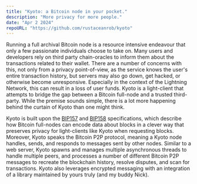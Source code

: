 ```yaml
---
title: "Kyoto: a Bitcoin node in your pocket."
description: "More privacy for more people."
date: "Apr 2 2024"
repoURL: "https://github.com/rustaceanrob/kyoto"
---
```


Running a full archival Bitcoin node is a resource intensive endeavour that only a few passionate individuals choose to take on. Many users and developers rely on third party chain-oracles 
to inform them about the transactions related to their wallet. There are a number of concerns with this, not only from a privacy point-of-view, as the service knows the user's entire 
transaction history, but servers may also go down, get hacked, or otherwise become unresponsive. Especially in the context of the Lightning Network, this can result in a loss of user funds.
Kyoto is a light-client that attempts to bridge the gap between a Bitcoin full-node and a trusted third-party. While the premise sounds simple, there is a lot more happening behind the curtain
of Kyoto than one might think.

Kyoto is built upon the [BIP157](https://github.com/bitcoin/bips/blob/master/bip-0157.mediawiki) and [BIP158](https://github.com/bitcoin/bips/blob/master/bip-0158.mediawiki) specifications, which
describe how Bitcoin full-nodes can encode data about blocks in a clever way that preserves privacy for light-clients like Kyoto when requesting blocks. Moreover, Kyoto speaks the Bitcoin P2P protocol, meaning a Kyoto node handles, sends, and responds to messages sent by other nodes. Similar to a web server, Kyoto spawns and manages multiple asynchronous threads to handle multiple peers, and processes a number of different Bitcoin P2P messages to recreate the blockchain history, resolve disputes, and scan for transactions. Kyoto also leverages encrypted messaging with an integration of a library maintained by yours truly (and my buddy Nick).